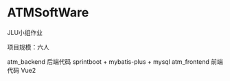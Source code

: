 # ATMSoftWare
JLU小组作业

项目规模：六人

atm_backend  后端代码  sprintboot + mybatis-plus + mysql
atm_frontend 前端代码  Vue2

